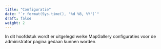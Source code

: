 ```yaml
---
title: "Configuratie"
date: "`r format(Sys.time(), '%d %B, %Y')`"
draft: false
weight: 2
---
```

In dit hoofdstuk wordt er uitgelegd welke MapGallery configuraties voor de administrator pagina gedaan kunnen worden.
